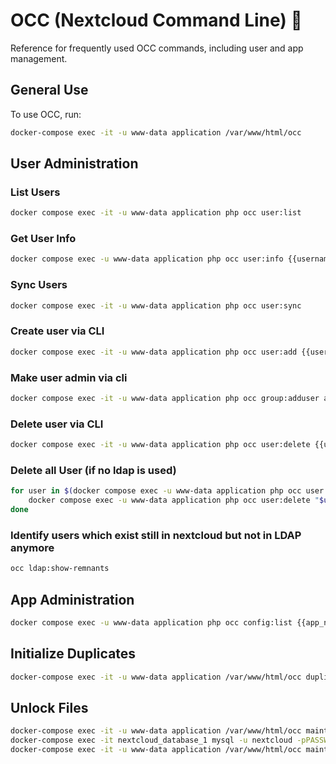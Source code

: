 
# OCC (Nextcloud Command Line) 🔧

Reference for frequently used OCC commands, including user and app management.

## General Use

To use OCC, run:
```bash
docker-compose exec -it -u www-data application /var/www/html/occ
```
## User Administration 

### List Users
```bash
docker compose exec -it -u www-data application php occ user:list
```

### Get User Info
```bash
docker compose exec -u www-data application php occ user:info {{username}}
```

### Sync Users
```bash
docker compose exec -it -u www-data application php occ user:sync
```

### Create user via CLI
```bash
docker compose exec -it -u www-data application php occ user:add {{username}}
```

### Make user admin via cli
```bash
docker compose exec -it -u www-data application php occ group:adduser admin {{username}}
```

### Delete user via CLI
```bash
docker compose exec -it -u www-data application php occ user:delete {{username}}
```

### Delete all User (if no ldap is used)
```bash 
for user in $(docker compose exec -u www-data application php occ user:list --output=json | jq -r 'keys[]'); do
    docker compose exec -u www-data application php occ user:delete "$user"
done
```

### Identify users which exist still in nextcloud but not in LDAP anymore
```bash 
occ ldap:show-remnants
```

## App Administration
```bash
docker compose exec -u www-data application php occ config:list {{app_name}}
```

## Initialize Duplicates
```bash
docker-compose exec -it -u www-data application /var/www/html/occ duplicates:find-all --output
```

## Unlock Files
```bash
docker-compose exec -it -u www-data application /var/www/html/occ maintenance:mode --on
docker-compose exec -it nextcloud_database_1 mysql -u nextcloud -pPASSWORD1234132 -D nextcloud -e "delete from oc_file_locks where 1"
docker-compose exec -it -u www-data application /var/www/html/occ maintenance:mode --off
```
